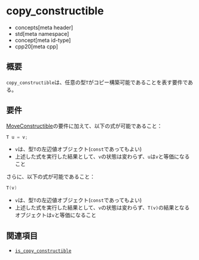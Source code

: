 # copy_constructible
* concepts[meta header]
* std[meta namespace]
* concept[meta id-type]
* cpp20[meta cpp]

## 概要
`copy_constructible`は、任意の型`T`がコピー構築可能であることを表す要件である。


## 要件
[MoveConstructible](MoveConstructible.md)の要件に加えて、以下の式が可能であること：

```cpp
T u = v;
```

- `v`は、型`T`の左辺値オブジェクト(`const`であってもよい)
- 上述した式を実行した結果として、`v`の状態は変わらず、`u`は`v`と等価になること


さらに、以下の式が可能であること：

```cpp
T(v)
```

- `v`は、型`T`の左辺値オブジェクト(`const`であってもよい)
- 上述した式を実行した結果として、`v`の状態は変わらず、`T(v)`の結果となるオブジェクトは`v`と等価になること


## 関連項目
- [`is_copy_constructible`](/reference/type_traits/is_copy_constructible.md)

